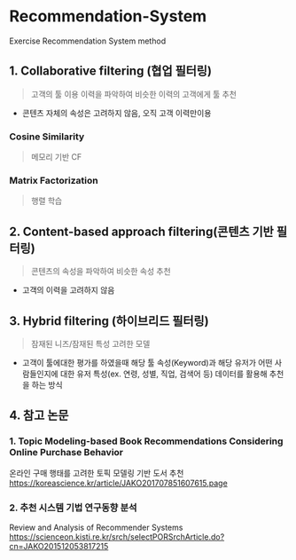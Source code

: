 # Recommendation-System
Exercise Recommendation System method

## 1. Collaborative filtering (협업 필터링)

> 고객의 툴 이용 이력을 파악하여 비슷한 이력의 고객에게 툴 추천
- 콘텐츠 자체의 속성은 고려하지 않음, 오직 고객 이력만이용

### Cosine Similarity
> 메모리 기반 CF

### Matrix Factorization
> 행렬 학습


## 2. Content-based approach filtering(콘텐츠 기반 필터링)
> 콘텐츠의 속성을 파악하여 비슷한 속성 추천
- 고객의 이력을 고려하지 않음 

## 3. Hybrid filtering (하이브리드 필터링)
> 잠재된 니즈/잠재된 특성 고려한 모델
- 고객이 툴에대한 평가를 하였을때 해당 툴 속성(Keyword)과 해당 유저가 어떤 사람들인지에 대한 유저 특성(ex. 연령, 성별, 직업, 검색어 등) 데이터를 활용해 추천을 하는 방식


## 4. 참고 논문

### 1. Topic Modeling-based Book Recommendations Considering Online Purchase Behavior 
온라인 구매 행태를 고려한 토픽 모델링 기반 도서 추천
https://koreascience.kr/article/JAKO201707851607615.page

### 2. 추천 시스템 기법 연구동향 분석
Review and Analysis of Recommender Systems
https://scienceon.kisti.re.kr/srch/selectPORSrchArticle.do?cn=JAKO201512053817215
